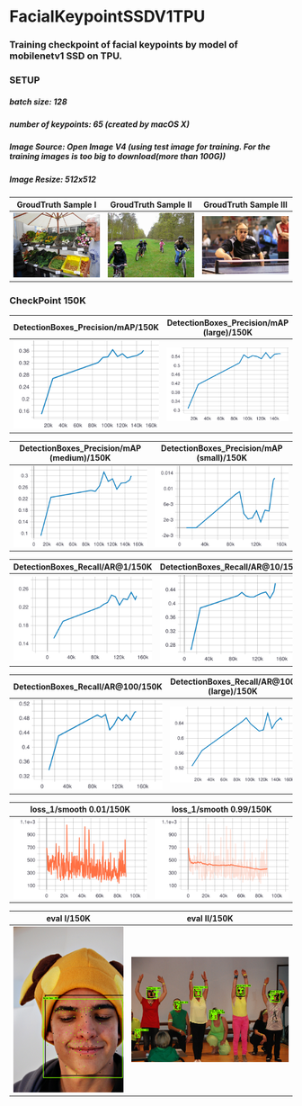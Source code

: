 # FacialKeypointSSDV1TPU
### Training checkpoint of facial keypoints by model of mobilenetv1 SSD on TPU. 
### SETUP
##### batch size: 128
##### number of keypoints: 65 (created by macOS X)
##### Image Source: Open Image V4 (using test image for training. For the training images is too big to download(more than 100G))
##### Image Resize: 512x512

|    GroudTruth Sample I   |    GroudTruth Sample II   |    GroudTruth Sample III   |
:--------------------------:|:-------------------------:|:---------------------------:
![](https://github.com/zoonewbie/FacialKeypointSSDV1TPU/raw/master/groundtruth1.png)  |  ![](https://github.com/zoonewbie/FacialKeypointSSDV1TPU/raw/master/groundtruth2.png)|  ![](https://github.com/zoonewbie/FacialKeypointSSDV1TPU/raw/master/groundtruth3.png)





### CheckPoint 150K
| DetectionBoxes_Precision/mAP/150K |DetectionBoxes_Precision/mAP (large)/150K|
:-------------------------------------------------------:|:-----------------------------------------------:
![](https://github.com/zoonewbie/FacialKeypointSSDV1TPU/raw/master/150K/DetectionBoxes_Precision_mAP.svg?sanitize=true)|![](https://github.com/zoonewbie/FacialKeypointSSDV1TPU/raw/master/150K/DetectionBoxes_Precision_mAP%20(large).svg?sanitize=true)

|DetectionBoxes_Precision/mAP (medium)/150K|DetectionBoxes_Precision/mAP (small)/150K|
:-------------------------------------------------------:|:-----------------------------------------------:
![](https://github.com/zoonewbie/FacialKeypointSSDV1TPU/raw/master/150K/DetectionBoxes_Precision_mAP%20(medium).svg?sanitize=true)|![](https://github.com/zoonewbie/FacialKeypointSSDV1TPU/raw/master/150K/DetectionBoxes_Precision_mAP%20(small).svg?sanitize=true)


|DetectionBoxes_Recall/AR@1/150K|DetectionBoxes_Recall/AR@10/150K|
:-------------------------------------------------------:|:-----------------------------------------------:
![](https://github.com/zoonewbie/FacialKeypointSSDV1TPU/raw/master/150K/DetectionBoxes_Recall_AR%401.svg?sanitize=true)|![](https://github.com/zoonewbie/FacialKeypointSSDV1TPU/raw/master/150K/DetectionBoxes_Recall_AR%4010.svg?sanitize=true)


|DetectionBoxes_Recall/AR@100/150K|DetectionBoxes_Recall/AR@100 (large)/150K|
:-------------------------------------------------------:|:-----------------------------------------------:
![](https://github.com/zoonewbie/FacialKeypointSSDV1TPU/raw/master/150K/DetectionBoxes_Recall_AR%40100.svg?sanitize=true)|![](https://github.com/zoonewbie/FacialKeypointSSDV1TPU/raw/master/150K/DetectionBoxes_Recall_AR%40100%20(large).svg?sanitize=true)


|loss_1/smooth 0.01/150K|loss_1/smooth 0.99/150K|
:-------------------------------------------------------:|:-----------------------------------------------:
![](https://github.com/zoonewbie/FacialKeypointSSDV1TPU/raw/master/150K/loss_1.svg?sanitize=true)|![](https://github.com/zoonewbie/FacialKeypointSSDV1TPU/raw/master/150K/loss_1099.svg?sanitize=true)


|eval I/150K|eval II/150K|
:-------------------------------------------------------:|:-----------------------------------------------:
![](https://github.com/zoonewbie/FacialKeypointSSDV1TPU/raw/master/150K/eval1.png)|![](https://github.com/zoonewbie/FacialKeypointSSDV1TPU/raw/master/150K/eval4.png)



